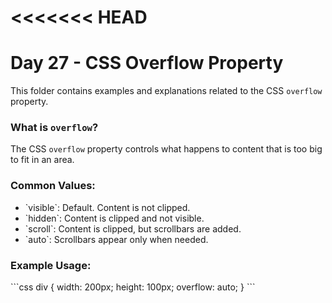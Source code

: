 <<<<<<< HEAD
=======
# Day 27 - CSS Overflow Property

This folder contains examples and explanations related to the CSS `overflow` property.

### What is `overflow`?
The CSS `overflow` property controls what happens to content that is too big to fit in an area.

### Common Values:
- \`visible\`: Default. Content is not clipped.
- \`hidden\`: Content is clipped and not visible.
- \`scroll\`: Content is clipped, but scrollbars are added.
- \`auto\`: Scrollbars appear only when needed.

### Example Usage:
\`\`\`css
div {
  width: 200px;
  height: 100px;
  overflow: auto;
}
\`\`\`

